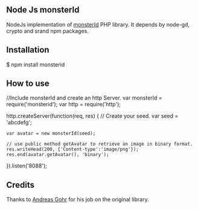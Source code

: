 ## Node Js monsterId

NodeJs implementation of [monsterId](http://www.splitbrain.org/projects/monsterid) PHP library.
It depends by node-gd, crypto and srand npm packages.

## Installation
$ npm install monsterid

## How to use
//Include monsterId and create an http Server.
var monsterId = require('monsterid');
var http = require('http');

http.createServer(function(req, res) {
    // Create your seed. 
    var seed = 'abcdefg';
    
    var avatar = new monsterId(seed);

    // use public method getAvatar to retrieve an image in binary format.
    res.writeHead(200, {'Content-type':'image/png'});
    res.end(avatar.getAvatar(), 'binary');
}).listen('8088');

## Credits

Thanks to [Andreas Gohr](http://www.splitbrain.org/personal) for his job on the original library.
